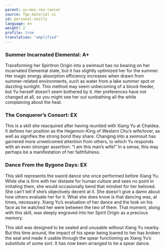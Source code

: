 ```yaml
---
parent: yu-mei-ren-lancer
source: fgo-material-xi
id: personal-skills
language: en
weight: 2
profile: true
translation: "amplified"
---
```


### Summer Incarnated Elemental: A+

Transforming her Spiritron Origin into a swimsuit has no bearing on her incarnated Elemental state, but it has slightly optimized her for the summer. Her magic energy absorption efficiency increases when drawn from summer-related environments, such as water from a lake summer spot or dazzling sunlight. This method may seem unbecoming of a blood-feeder, but Yu herself doesn’t seem bothered by it.
Her preferences have not changed at all, so you might see her out sunbathing all the while complaining about the heat.

### The Conqueror’s Consort: EX

This is a skill she reacquired after having reunited with Xiang Yu at Chaldea. It defines her position as the Hegemon-King of Western Chu’s wife/lover, as well as signifies the strong bond they share.
Changing into a swimsuit has garnered more unwelcomed attention from others, to which Yu responds with an even stronger assertion: “I am this man’s wife!” In a sense, this may perhaps be a manifestation of her faithfulness.

### Dance From the Bygone Days: EX

This skill represents the sword dance she once performed before Xiang Yu. While she is firm with her distaste for human culture and sees no point in imitating them, she would occasionally bend that mindset for her beloved. 
She can’t tell if she’s objectively decent at it. She doesn’t give a damn about how others evaluate her for it. What she does know is that dancing was, at times, necessary. Xiang Yu’s evaluation of her dance and the look on his face as he watched her were between the two of them. That moment, along with this skill, was deeply engraved into her Spirit Origin as a precious memory.

This skill was designed to be sealed and unusable without Xiang Yu nearby. But this time around, the impact of his spear being loaned to her has broken the seal and made it usable through the spear functioning as Xiang Yu’s substitute of some sort. 
It has now been arranged to be a spear dance.

